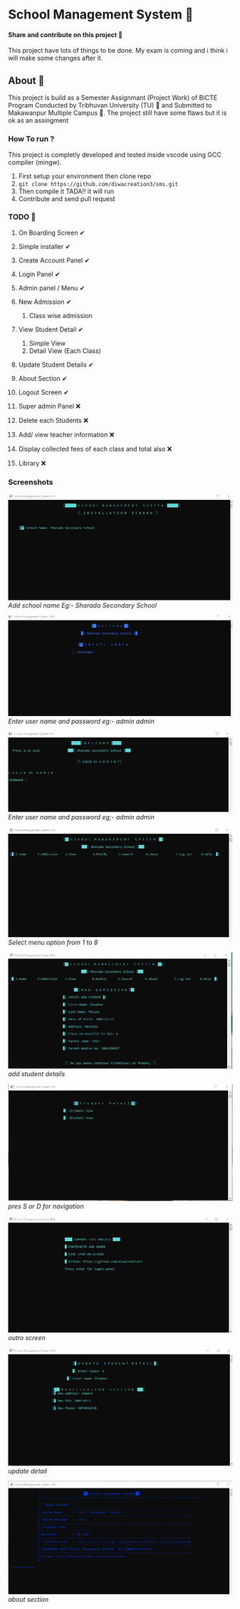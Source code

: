 # School Management System 🏫

#### Share and contribute on this project 📎

This project have lots of things to be done. My exam is coming and i think i will make some changes after it.

## About 🤔

This project is build as a Semester Assignmant (Project Work) of BICTE Program Conducted by Tribhuvan University (TU) 🏫 and Submitted to Makawanpur Multiple Campus 🏫. The project still have some flaws but it is ok as an assingment

### How To run ?
This project is completly developed and tested inside vscode using GCC compiler (mingw). 
1. First setup your environment then clone repo
2. `` git clone https://github.com/diwacreation3/sms.git `` 
3. Then compile it TADA!! it will run 
4. Contribute and send pull request
### TODO 🚩

1. On Boarding Screen ✔
2. Simple installer ✔
3. Create Account Panel ✔
4. Login Panel ✔
5. Admin panel / Menu ✔
6. New Admission ✔
      1. Class wise admission 
7. View Student Detail ✔
     1. Simple View 
     2. Detail View (Each Class)

8. Update Student Details ✔
9. About Section ✔
10. Logout Screen ✔
11. Super admin Panel ❌
12. Delete each Students ❌
13. Add/ view teacher information ❌
14. Display collected fees of each class and total also ❌
15. Library  ❌

### Screenshots

![installer,screen](/snaps/snap1.png)
*Add school name Eg:- Sharada Secondary School*

![create,admin](/snaps/snap2.png)
*Enter user name and password eg:- admin admin*

![login-admin](/snaps/snap3.png)
*Enter user name and password eg;- admin admin*

![home/admin-panel](/snaps/snap4.png)
*Select menu option from 1 to 8*

![new-admission](/snaps/snap6.png)
*add student details*

![view](/snaps/snap7.png)
*pres S or D for navigation*

![logout](/snaps/snap8.png)
*outro screen*

![Update](/snaps/snap9.png)
*update detail*

![about](/snaps/snap10.png)
*about section*